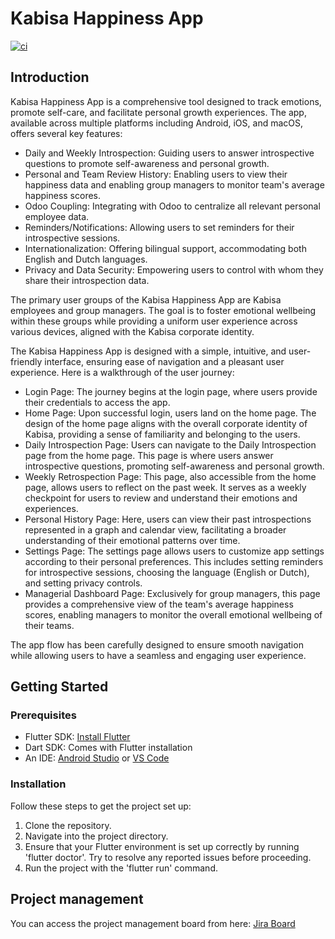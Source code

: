 # Kabisa Happiness App

[![ci](https://github.com/kabisa/happiness-app/actions/workflows/main.yml/badge.svg?branch=main)](https://github.com/kabisa/happiness-app/actions/workflows/main.yml)

## Introduction
Kabisa Happiness App is a comprehensive tool designed to track emotions, promote self-care, and facilitate personal growth experiences. The app, available across multiple platforms including Android, iOS, and macOS, offers several key features:

- Daily and Weekly Introspection: Guiding users to answer introspective questions to promote self-awareness and personal growth.
- Personal and Team Review History: Enabling users to view their happiness data and enabling group managers to monitor team's average happiness scores.
- Odoo Coupling: Integrating with Odoo to centralize all relevant personal employee data.
- Reminders/Notifications: Allowing users to set reminders for their introspective sessions.
- Internationalization: Offering bilingual support, accommodating both English and Dutch languages.
- Privacy and Data Security: Empowering users to control with whom they share their introspection data.

The primary user groups of the Kabisa Happiness App are Kabisa employees and group managers. The goal is to foster emotional wellbeing within these groups while providing a uniform user experience across various devices, aligned with the Kabisa corporate identity.

The Kabisa Happiness App is designed with a simple, intuitive, and user-friendly interface, ensuring ease of navigation and a pleasant user experience. Here is a walkthrough of the user journey:
- Login Page: The journey begins at the login page, where users provide their credentials to access the app.
- Home Page: Upon successful login, users land on the home page. The design of the home page aligns with the overall corporate identity of Kabisa, providing a sense of familiarity and belonging to the users.
- Daily Introspection Page: Users can navigate to the Daily Introspection page from the home page. This page is where users answer introspective questions, promoting self-awareness and personal growth.
- Weekly Retrospection Page: This page, also accessible from the home page, allows users to reflect on the past week. It serves as a weekly checkpoint for users to review and understand their emotions and experiences.
- Personal History Page: Here, users can view their past introspections represented in a graph and calendar view, facilitating a broader understanding of their emotional patterns over time.
- Settings Page: The settings page allows users to customize app settings according to their personal preferences. This includes setting reminders for introspective sessions, choosing the language (English or Dutch), and setting privacy controls.
- Managerial Dashboard Page: Exclusively for group managers, this page provides a comprehensive view of the team's average happiness scores, enabling managers to monitor the overall emotional wellbeing of their teams.

The app flow has been carefully designed to ensure smooth navigation while allowing users to have a seamless and engaging user experience.

## Getting Started
### Prerequisites
- Flutter SDK: [Install Flutter](https://flutter.dev/docs/get-started/install)
- Dart SDK: Comes with Flutter installation
- An IDE: [Android Studio](https://developer.android.com/studio) or [VS Code](https://code.visualstudio.com/)

### Installation
Follow these steps to get the project set up:

1. Clone the repository.
2. Navigate into the project directory.
3. Ensure that your Flutter environment is set up correctly by running 'flutter doctor'. Try to resolve any reported issues before proceeding.
4. Run the project with the 'flutter run' command.

## Project management
You can access the project management board from here: [Jira Board](https://kabisa-happiness-app.atlassian.net/jira/software/projects/HA/boards/1) 
